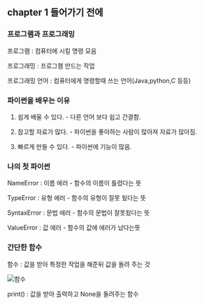 ## chapter 1 들어가기 전에



### 프로그램과 프로그래밍

프로그램 : 컴퓨터에 시킬 명령 모음

프로그래밍 : 프로그램 만드는 작업

프로그래밍 언어 : 컴퓨터에게 명령할때 쓰는 언어(Java,python,C 등등)



### 파이썬을 배우는 이유

1. 쉽게 배울 수 있다. - 다른 언어 보다 쉽고 간결함.

2. 참고할 자료가 많다. - 파이썬을 좋아하는 사람이 많아져 자료가 많아짐.

3. 빠르게 만들 수 있다. - 파이썬에 기능이 많음.



### 나의 첫 파이썬

NameError : 이름 에러 - 함수의 이름이 틀렸다는 뜻

TypeError : 유형 에러 - 함수의 유형이 잘못 됬다는 뜻

SyntaxError : 문법 에러 - 함수의 문법이 잘못됬다는 뜻

ValueError : 값 에러 - 함수의 값에 에러가 났다는뜻



### 간단한 함수



함수 : 값을 받아 특정한 작업을 해준뒤 값을 돌려 주는 것

![함수](https://upload.wikimedia.org/wikipedia/commons/thumb/3/3b/Function_machine2.svg/220px-Function_machine2.svg.png)


print() :  값을 받아 출력하고 None을 돌려주는  함수



